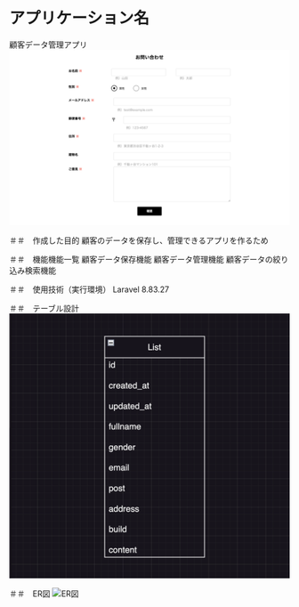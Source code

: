 # アプリケーション名
顧客データ管理アプリ
![トップページ](https://github.com/YutaTomatsu/test-laravel/blob/master/%E3%83%88%E3%83%83%E3%83%95%E3%82%9A%E3%83%98%E3%82%9A%E3%83%BC%E3%82%B7%E3%82%99.png?raw=true)

＃＃　作成した目的 
顧客のデータを保存し、管理できるアプリを作るため

＃＃　機能機能一覧 
顧客データ保存機能 
顧客データ管理機能 
顧客データの絞り込み検索機能

＃＃　使用技術（実行環境） Laravel 8.83.27

＃＃　テーブル設計
![テーブル内容](https://github.com/YutaTomatsu/test-laravel/blob/master/%E3%83%86%E3%83%BC%E3%83%95%E3%82%99%E3%83%AB%E5%86%85%E5%AE%B9.png?raw=true)

＃＃　ER図
![ER図](https://github.com/YutaTomatsu/test-laravel/blob/master/ER%E5%9B%B3.png?raw=true)
